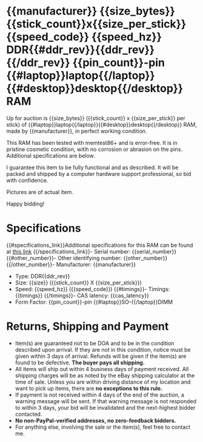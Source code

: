 # {{manufacturer}} {{size_bytes}} {{stick_count}}x{{size_per_stick}} {{speed_code}} {{speed_hz}} DDR{{#ddr_rev}}{{ddr_rev}}{{/ddr_rev}} {{pin_count}}-pin {{#laptop}}laptop{{/laptop}}{{#desktop}}desktop{{/desktop}} RAM

Up for auction is {{size_bytes}} ({{stick_count}} x {{size_per_stick}} per stick) of {{#laptop}}laptop{{/laptop}}{{#desktop}}desktop{{/desktop}} RAM, made by {{manufacturer}}, in perfect working condition.

This RAM has been tested with memtest86+ and is error-free. It is in pristine cosmetic condition, witih no corrosion or abrasion on the pins. Additional specifications are below.

I guarantee this item to be fully functional and as described. It will be packed and shipped by a computer hardware support professional, so bid with confidence.
 
Pictures are of actual item.
 
Happy bidding!

# Specifications

{{#specifications_link}}Additional specifications for this RAM can be found at [this link]({{specifications_link}})
{{/specifications_link}}- Serial number: {{serial_number}}
{{#other_number}}- Other identifying number: {{other_number}}
{{/other_number}}- Manufacturer: {{manufacturer}}
- Type: DDR{{ddr_rev}}
- Size: {{size}} ({{stick_count}} X {{size_per_stick}})
- Speed: {{speed_hz}} ({{speed_code}})
{{#timings}}- Timings: {{timings}}
{{/timings}}- CAS latency: {{cas_latency}}
- Form Factor: {{pin_count}}-pin {{#laptop}}SO-{{/laptop}}DIMM

# Returns, Shipping and Payment

- Item(s) are guaranteed not to be DOA and to be in the condition described upon arrival. If they are not in this condition, notice must be given within 3 days of arrival. Refunds will be given if the item(s) are found to be defective. **The buyer pays all shipping.**
 - All items will ship out within 4 business days of payment received. All shipping charges will be as noted by the eBay shipping calculator at the time of sale. Unless you are within driving distance of my location and want to pick up items, there are **no exceptions to this rule.**
- If payment is not received within 4 days of the end of the auction, a warning message will be sent. If that warning message is not responded to within 3 days, your bid will be invalidated and the next-highest bidder contacted.
- **No non-PayPal-verified addresses, no zero-feedback bidders.**
- For anything else, involving the sale or the item(s), feel free to contact me.